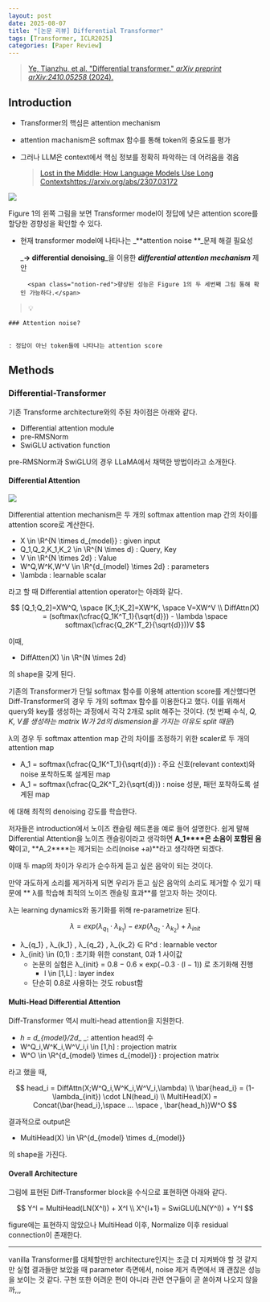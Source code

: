 ```yaml
---
layout: post
date: 2025-08-07
title: "[논문 리뷰] Differential Transformer"
tags: [Transformer, ICLR2025]
categories: [Paper Review]
---
```


> [Ye, Tianzhu, et al. "Differential transformer." ](https://arxiv.org/abs/2410.05258)[_arXiv preprint arXiv:2410.05258_](https://arxiv.org/abs/2410.05258)[ (2024).](https://arxiv.org/abs/2410.05258)



## Introduction

- Transformer의 핵심은 attention mechanism
- attention machanism은 softmax 함수를 통해 token의 중요도를 평가
- 그러나 LLM은 context에서 핵심 정보를 정확히 파악하는 데 어려움을 겪음

	> [Lost in the Middle: How Language Models Use Long Contextshttps://arxiv.org/abs/2307.03172](https://arxiv.org/abs/2307.03172)


![](https://prod-files-secure.s3.us-west-2.amazonaws.com/542b861c-36a8-4051-84e5-8804b6728dba/9083ea56-691a-4752-ae26-47f403431ac8/image.png?X-Amz-Algorithm=AWS4-HMAC-SHA256&X-Amz-Content-Sha256=UNSIGNED-PAYLOAD&X-Amz-Credential=ASIAZI2LB466Y6ZI2FVM%2F20250911%2Fus-west-2%2Fs3%2Faws4_request&X-Amz-Date=20250911T220106Z&X-Amz-Expires=3600&X-Amz-Security-Token=IQoJb3JpZ2luX2VjEKb%2F%2F%2F%2F%2F%2F%2F%2F%2F%2FwEaCXVzLXdlc3QtMiJIMEYCIQCCaQ9BdcIdjU61Xi8O5JkJKlEWEGv1GosOxb3rGXsiJQIhANbvIYok3D5o8U%2FzvSvK8L122lvpFMSAM3EqYRTe62QfKv8DCB8QABoMNjM3NDIzMTgzODA1Igz3atgAwsaEDN2Zs1oq3AP%2FEqi%2BB4277AIuO7w1I%2B%2F3YPH2MKjJNSGuau6bah2SqB4n71A3XYa7ZTFPZtcBm01hDlNk96kecudw7bJEFFFkMZ4ghOccYADDXjBGzSgrfe91%2F2tEy6dp4b4sGcQF8aUM4%2F0HsAK5zaycRs2kyIwOTIeW9gyby9iKxJxAtTn3ffQXMN18Fyv00%2FEE1AmwEmgCHkSHBEsK98qAtn8NIi%2Fwf3XzeTzHHhHVjzyX%2B%2Fu2fnShHJcHnnim3ANvSiOS5%2Bzci%2F2XyFQz5LjVhC%2F21bFpbKIWFtP%2F5qLt7B7GKdUcXa2jXSdDL2qRbviWU2EatqvUzhysjD9ADyykTAX3uBV5T1IyFqSyyNhWVrSwrHqEfjONE7k9vMMrS53TOD6hV%2B6KshxklpXVpn9Zk9NO4OR7pzZrxyUSedLbc1hkuJ4KjpGz%2FdhRmGlA9l6lHM2emo%2BP4sPCD%2FHRH76tyLvWxKKshJwhZTQsM69MZLijZgSo79wMnl4WbEMAELSv9L4%2B%2F0RnVZMPZun9emU5Uhco8plaP4lZJIONoXbCPuQPOtgkgt1d6JQbOSt5ZBofU6IbQ0iDmGqgRmKxyJRNEd3jW88jvyaTsmqthFSH%2Fq473e8w8KnyLaPHHAyQEo7JWDDnhI3GBjqkAf4VAjt0mD0kl0B%2BpOCkb5uDxjuUhQsSk2wc%2BsoTzB%2BrF3NTjyXQgeEs5LV10Or9BrGjL1%2BnoBMtR2PCacWWM%2Fs%2FYf3CQBEGavbJ%2B5WE7PBaLKLLG3TE3PSUxAUTmjRQnczdC9%2FSWi%2FTKL6Gz%2FGK8RPu3kM6MIUdehqFMBU8hzgyClM6KC0ZT09vCz3tMhIDeUit4ZXnhvXxG1oTqy%2FqBReLgClo&X-Amz-Signature=272a6d3413bb41bbd1e70333d89679a6102b1de2e2e6bec196375571fee58809&X-Amz-SignedHeaders=host&x-amz-checksum-mode=ENABLED&x-id=GetObject)


Figure 1의 왼쪽 그림을 보면 Transformer model이 정답에 낮은 attention score를 할당한 경향성을 확인할 수 있다.

- 현재 transformer model에 나타나는 _**attention noise **_문제 해결 필요성

	_**→ differential denoising**_을 이용한 _**differential attention mechanism**_ 제안


		<span class="notion-red">향상된 성능은 Figure 1의 두 세번째 그림 통해 확인 가능하다.</span>


> 💡 


	### Attention noise?


	: 정답이 아닌 token들에 나타나는 attention score



## Methods



### Differential-Transformer


기존 Transforme architecture와의 주된 차이점은 아래와 같다.

- Differential attention module
- pre-RMSNorm
- SwiGLU activation function

pre-RMSNorm과 SwiGLU의 경우 LLaMA에서 채택한 방법이라고 소개한다.



#### Differential Attention


![](https://prod-files-secure.s3.us-west-2.amazonaws.com/542b861c-36a8-4051-84e5-8804b6728dba/116d70b2-1963-4810-9167-f4c7d8a06e8f/image.png?X-Amz-Algorithm=AWS4-HMAC-SHA256&X-Amz-Content-Sha256=UNSIGNED-PAYLOAD&X-Amz-Credential=ASIAZI2LB466Y6ZI2FVM%2F20250911%2Fus-west-2%2Fs3%2Faws4_request&X-Amz-Date=20250911T220106Z&X-Amz-Expires=3600&X-Amz-Security-Token=IQoJb3JpZ2luX2VjEKb%2F%2F%2F%2F%2F%2F%2F%2F%2F%2FwEaCXVzLXdlc3QtMiJIMEYCIQCCaQ9BdcIdjU61Xi8O5JkJKlEWEGv1GosOxb3rGXsiJQIhANbvIYok3D5o8U%2FzvSvK8L122lvpFMSAM3EqYRTe62QfKv8DCB8QABoMNjM3NDIzMTgzODA1Igz3atgAwsaEDN2Zs1oq3AP%2FEqi%2BB4277AIuO7w1I%2B%2F3YPH2MKjJNSGuau6bah2SqB4n71A3XYa7ZTFPZtcBm01hDlNk96kecudw7bJEFFFkMZ4ghOccYADDXjBGzSgrfe91%2F2tEy6dp4b4sGcQF8aUM4%2F0HsAK5zaycRs2kyIwOTIeW9gyby9iKxJxAtTn3ffQXMN18Fyv00%2FEE1AmwEmgCHkSHBEsK98qAtn8NIi%2Fwf3XzeTzHHhHVjzyX%2B%2Fu2fnShHJcHnnim3ANvSiOS5%2Bzci%2F2XyFQz5LjVhC%2F21bFpbKIWFtP%2F5qLt7B7GKdUcXa2jXSdDL2qRbviWU2EatqvUzhysjD9ADyykTAX3uBV5T1IyFqSyyNhWVrSwrHqEfjONE7k9vMMrS53TOD6hV%2B6KshxklpXVpn9Zk9NO4OR7pzZrxyUSedLbc1hkuJ4KjpGz%2FdhRmGlA9l6lHM2emo%2BP4sPCD%2FHRH76tyLvWxKKshJwhZTQsM69MZLijZgSo79wMnl4WbEMAELSv9L4%2B%2F0RnVZMPZun9emU5Uhco8plaP4lZJIONoXbCPuQPOtgkgt1d6JQbOSt5ZBofU6IbQ0iDmGqgRmKxyJRNEd3jW88jvyaTsmqthFSH%2Fq473e8w8KnyLaPHHAyQEo7JWDDnhI3GBjqkAf4VAjt0mD0kl0B%2BpOCkb5uDxjuUhQsSk2wc%2BsoTzB%2BrF3NTjyXQgeEs5LV10Or9BrGjL1%2BnoBMtR2PCacWWM%2Fs%2FYf3CQBEGavbJ%2B5WE7PBaLKLLG3TE3PSUxAUTmjRQnczdC9%2FSWi%2FTKL6Gz%2FGK8RPu3kM6MIUdehqFMBU8hzgyClM6KC0ZT09vCz3tMhIDeUit4ZXnhvXxG1oTqy%2FqBReLgClo&X-Amz-Signature=4d5ae5ab61a0e6b3a71a01cc5e834e4a6e549b04324829efb7bcc360fd36f420&X-Amz-SignedHeaders=host&x-amz-checksum-mode=ENABLED&x-id=GetObject)


Differential attention mechanism은 두 개의 softmax attention map 간의 차이를 attention score로 계산한다.

- X \in \R^{N \times d\_{model}} : given input
- Q\_1,Q\_2,K\_1,K\_2 \in \R^{N \times d} : Query, Key
- V \in \R^{N \times 2d} : Value
- W^Q,W^K,W^V \in \R^{d\_{model} \times 2d} : parameters
- \lambda : learnable scalar

라고 할 때 Differential attention operator는 아래와 같다.


$$
[Q_1;Q_2]=XW^Q, \space [K_1;K_2]=XW^K, \space V=XW^V \\
DiffAttn(X) = (softmax(\cfrac{Q_1K^T_1}{\sqrt{d}}) - \lambda \space softmax(\cfrac{Q_2K^T_2}{\sqrt{d}}))V
$$


이때,

- DiffAtten(X) \in \R^{N \times 2d}

의 shape을 갖게 된다.


기존의 Transformer가 단일 softmax 함수를 이용해 attention score를 계산했다면 Diff-Transformer의 경우 두 개의 softmax 함수를 이용한다고 했다. 이를 위해서 query와 key를 생성하는 과정에서 각각 2개로 split 해주는 것이다. <span class="notion-red">(첫 번째 수식, </span><span class="notion-red">_Q, K, V를 생성하는 matrix W가 2d의 dismension을 가지는 이유도 split 때문_</span><span class="notion-red">)</span>


 λ의 경우 두 softmax attention map 간의 차이를 조정하기 위한 scaler로 두 개의 attention map

- A\_1 = softmax(\cfrac{Q\_1K^T\_1}{\sqrt{d}}) : 주요 신호(relevant context)와 noise 포착하도록 설계된 map
- A\_1 = softmax(\cfrac{Q\_2K^T\_2}{\sqrt{d}}) : noise 성분, 패턴 포착하도록 설계된 map 

에 대해 최적의 denoising 강도를 학습한다.


저자들은 introduction에서 노이즈 캔슬링 헤드폰을 예로 들어 설명한다. 쉽게 말해 Differential Attention을 노이즈 캔슬링이라고 생각하면 **A\_1****은 소음이 포함된 음악**이고, **A\_2****는 제거되는 소리(noise +a)**라고 생각하면 되겠다. 


이때 두 map의 차이가 우리가 순수하게 듣고 싶은 음악이 되는 것이다. 


만약 과도하게 소리를 제거하게 되면 우리가 듣고 싶은 음악의 소리도 제거할 수 있기 때문에 ** λ를 학습해 최적의 노이즈 캔슬링 효과**를 얻고자 하는 것이다.


λ는 learning dynamics와 동기화를 위해 re-parametrize 된다.


$$
\lambda = exp(\lambda_{q_1} \cdot \lambda_{k_1}) - exp(\lambda_{q_2} \cdot \lambda_{k_2}) + \lambda_{init}
$$

- λ\_{q\_1} , λ\_{k\_1} , λ\_{q\_2} , λ\_{k\_2} ∈ R^d : learnable vector
- λ\_{init} \in (0,1) : 초기화 위한 constant, 0과 1 사이값
	- 논문의 실험은 λ\_{init} = 0.8 − 0.6 × exp(−0.3 · (l − 1)) 로 초기화해 진행
		- l \in [1,L] : layer index
	- 단순히 0.8로 사용하는 것도 robust함


#### **Multi-Head Differential Attention**


Diff-Transformer 역시 multi-head attention을 지원한다.

- _h = d\_{model}/2d__ _: attention head의 수
- W^Q\_i,W^K\_i,W^V\_i,i \in [1,h] : projection matrix
- W^O \in \R^{d\_{model} \times d\_{model}} : projection matrix

라고 했을 때,


$$
head_i = DiffAttn(X;W^Q_i,W^K_i,W^V_i,\lambda) \\
\bar{head_i} = (1-\lambda_{init}) \cdot LN(head_i) \\
MultiHead(X) = Concat(\bar{head_i},\space ... \space , \bar{head_h})W^O
$$


결과적으로 output은

- MultiHead(X) \in \R^{d\_{model} \times d\_{model}}

의 shape을 가진다.



#### Overall Architecture


그림에 표현된 Diff-Transformer block을 수식으로 표현하면 아래와 같다.


$$
Y^l = MultiHead(LN(X^l)) + X^l \\
X^{l+1} = SwiGLU(LN(Y^l)) + Y^l
$$


figure에는 표현하지 않았으나 MultiHead 이후, Normalize 이후 residual connection이 존재한다.


---


vanilla Transformer를 대체할만한 architecture인지는 조금 더 지켜봐야 할 것 같지만 실험 결과들만 보았을 때 parameter 측면에서, noise 제거 측면에서 꽤 괜찮은 성능을 보이는 것 같다. 구현 또한 어려운 편이 아니라 관련 연구들이 곧 쏟아져 나오지 않을까,,,

